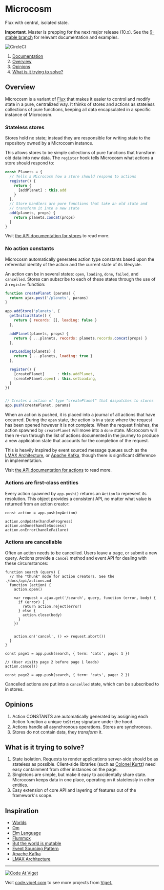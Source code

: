 # Microcosm

Flux with central, isolated state.

**Important**. Master is prepping for the next major release
(10.x). See the
[9-stable branch](https://github.com/vigetlabs/microcosm/tree/9-stable)
for relevant documentation and examples.

![CircleCI](https://circleci.com/gh/vigetlabs/microcosm.svg?style=svg)

1. [Documentation](docs)
2. [Overview](#overview)
3. [Opinions](#opinions)
4. [What is it trying to solve?](#what-is-it-trying-to-solve)

## Overview

Microcosm is a variant of [Flux](https://facebook.github.io/flux/)
that makes it easier to control and modify state in a pure,
centralized way. It thinks of stores and actions as stateless
collections of pure functions, keeping all data encapsulated in a
specific instance of Microcosm.

### Stateless stores

Stores hold no state; instead they are responsible for writing state
to the repository owned by a Microcosm instance.

This allows stores to be simple collections of pure functions that
transform old data into new data. The `register` hook tells Microcosm
what actions a store should respond to:

```javascript
const Planets = {
  // Tells a Microcosm how a store should respond to actions
  register() {
    return {
      [addPlanet] : this.add
    }
  },
  // Store handlers are pure functions that take an old state and
  // transform it into a new state
  add(planets, props) {
    return planets.concat(props)
  }
}
```

Visit [the API documentation for stores](./docs/api/stores.md) to
read more.

### No action constants

Microcosm automatically generates action type constants based upon the
referential identity of the action and the current state of its
lifecycle.

An action can be in several states: `open`, `loading`, `done`,
`failed`, and `cancelled`. Stores can subscribe to each of these
states through the use of a `register` function:

```javascript
function createPlanet (params) {
  return ajax.post('/planets', params)
}

app.addStore('planets', {
  getInitialState() {
    return { records: [], loading: false }
  },

  addPlanet(planets, props) {
    return { ...planets, records: planets.records.concat(props) }
  },

  setLoading(planets) {
    return { ...planets, loading: true }
  },

  register() {
    [createPlanet]      : this.addPlanet,
    [createPlanet.open] : this.setLoading,
  }
})


// Creates a action of type "createPlanet" that dispatches to stores
app.push(createPlanet, params)
```

When an action is pushed, it is placed into a journal of all actions
that have occurred. During the `open` state, the action is in a state
where the request has been opened however it is not complete. When the
request finishes, the action spawned by `createPlanet` will move into
a `done` state. Microcosm will then re-run through the list of actions
documented in the journey to produce a new application state that
accounts for the completion of the request.

This is heavily inspired by event sourced message queues such as the
[LMAX Architecture](http://martinfowler.com/articles/lmax.html), or
[Apache Kafka](http://kafka.apache.org/), though there is significant
difference in implementation.

Visit [the API documentation for actions](./docs/api/actions.md) to
read more.

### Actions are first-class entities

Every action spawned by `app.push()` returns an `Action` to represent
its resolution. This object provides a consistent API, no matter what
value is returned from an action creator:

```
const action = app.push(myAction)

action.onUpdate(handleProgress)
action.onDone(handleSuccess)
action.onError(handleFailure)
```

### Actions are cancellable

Often an action needs to be cancelled. Users leave a page, or submit a
new query. Actions provide a `cancel` method and event API for dealing
with these circumstances:

```
function search (query) {
  // The "thunk" mode for action creators. See the ./docs/api/actions.md
  function (action) {
    action.open()

    var request = ajax.get('/search', query, function (error, body) {
      if (error) {
        return action.reject(error)
      } else {
        action.close(body)
      }
    })


    action.on('cancel', () => request.abort())
  }
}

const page1 = app.push(search, { term: 'cats', page: 1 })

// (User visits page 2 before page 1 loads)
action.cancel()

const page2 = app.push(search, { term: 'cats', page: 2 })
```

Cancelled actions are put into a `cancelled` state, which can be
subscribed to in stores.

## Opinions

1. Action CONSTANTS are automatically generated by assigning
   each Action function a unique `toString` signature under the hood.
2. Actions handle all asynchronous operations. Stores are
   synchronous.
3. Stores do not contain data, they _transform_ it.

## What is it trying to solve?

1. State isolation. Requests to render applications server-side should
   be as stateless as possible. Client-side libraries (such as
   [Colonel Kurtz](https://github.com/vigetlabs/colonel-kurtz)) need easy
   containment from other instances on the page.
2. Singletons are simple, but make it easy to accidentally share
   state. Microcosm keeps data in one place, operating on it
   statelessly in other entities.
3. Easy extension of core API and layering of features out of the
   framework's scope.

## Inspiration

- [Worlds](http://www.vpri.org/pdf/rn2008001_worlds.pdf)
- [Om](https://github.com/omcljs/om)
- [Elm Language](https://elm-lang.org)
- [Flummox](https://github.com/acdlite/flummox)
- [But the world is mutable](http://www.lispcast.com/the-world-is-mutable)
- [Event Sourcing Pattern](http://martinfowler.com/eaaDev/EventSourcing.html)
- [Apache Kafka](http://kafka.apache.org/)
- [LMAX Architecture](http://martinfowler.com/articles/lmax.html)

***

<a href="http://code.viget.com">
  <img src="http://code.viget.com/github-banner.png" alt="Code At Viget">
</a>

Visit [code.viget.com](http://code.viget.com) to see more projects from [Viget.](https://viget.com)
